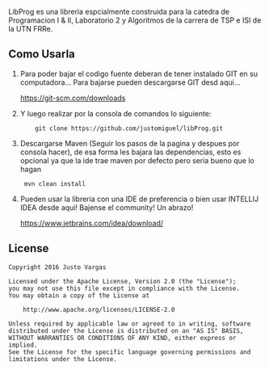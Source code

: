 LibProg es una libreria espcialmente construida para la catedra de Programacion I & II, Laboratorio 2 y Algoritmos de la carrera de TSP e ISI de la UTN FRRe. 

## Como Usarla

1. Para poder bajar el codigo fuente deberan de tener instalado GIT en su computadora... Para bajarse pueden descargarse GIT desd aqui...

    https://git-scm.com/downloads

2. Y luego realizar por la consola de comandos lo siguiente:

           git clone https://github.com/justomiguel/libProg.git

3. Descargarse Maven (Seguir los pasos de la pagina y despues por consola hacer), de esa forma les bajara las dependencias, esto es opcional ya que la ide trae maven por defecto pero seria bueno que lo hagan

        mvn clean install
    
4. Pueden usar la libreria con una IDE de preferencia o bien usar INTELLIJ IDEA desde aqui! Bajense el community! Un abrazo!

    https://www.jetbrains.com/idea/download/

## License

    Copyright 2016 Justo Vargas
    
    Licensed under the Apache License, Version 2.0 (the "License");
    you may not use this file except in compliance with the License.
    You may obtain a copy of the License at
    
        http://www.apache.org/licenses/LICENSE-2.0
    
    Unless required by applicable law or agreed to in writing, software
    distributed under the License is distributed on an "AS IS" BASIS,
    WITHOUT WARRANTIES OR CONDITIONS OF ANY KIND, either express or implied.
    See the License for the specific language governing permissions and
    limitations under the License.